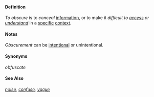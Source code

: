 #### Definition

*To obscure* is to *conceal* [information](https://github.com/gcassel/Modular-Organization-Terminology/blob/master/terms/information.md), or to make it *difficult to [access](https://github.com/gcassel/Modular-Organization-Terminology/blob/master/terms/access.md) or [understand](https://github.com/gcassel/Modular-Organization-Terminology/blob/master/terms/understand.md)* in a [specific](https://github.com/gcassel/Modular-Organization-Terminology/blob/master/terms/specific.md) [context](https://github.com/gcassel/Modular-Organization-Terminology/blob/master/terms/context.md).

#### Notes

*Obscurement* can be [intentional](https://github.com/gcassel/Modular-Organization-Terminology/blob/master/terms/intend.md) or unintentional.
		
#### Synonyms

*obfuscate*

#### See Also

*[noise](https://github.com/gcassel/Modular-Organization-Terminology/blob/master/terms/noise.md), [confuse](https://github.com/gcassel/Modular-Organization-Terminology/blob/master/terms/confuse.md), [vague](https://github.com/gcassel/Modular-Organization-Terminology/blob/master/terms/vague.md)*

